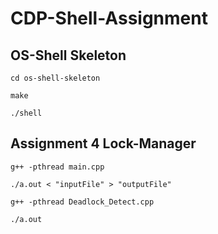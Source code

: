 # CDP-Shell-Assignment

## OS-Shell Skeleton

`cd os-shell-skeleton`

`make` 

`./shell`

## Assignment 4 Lock-Manager

`g++ -pthread main.cpp`

`./a.out < "inputFile" > "outputFile"`

`g++ -pthread Deadlock_Detect.cpp`

`./a.out`